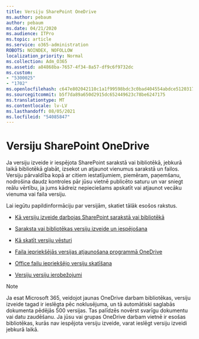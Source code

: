 ```yaml
---
title: Versiju SharePoint OneDrive
ms.author: pebaum
author: pebaum
ms.date: 04/21/2020
ms.audience: ITPro
ms.topic: article
ms.service: o365-administration
ROBOTS: NOINDEX, NOFOLLOW
localization_priority: Normal
ms.collection: Adm_O365
ms.assetid: a84868ba-7657-4f34-8a57-df9c6f9732dc
ms.custom:
- "5300025"
- "1702"
ms.openlocfilehash: c647e802042110c1a1f99598bdc3c0bad404554abdce5120317fdbf00f7dca4d
ms.sourcegitcommit: b5f7da89a650d2915dc652449623c78be6247175
ms.translationtype: MT
ms.contentlocale: lv-LV
ms.lasthandoff: 08/05/2021
ms.locfileid: "54085847"
---
```

# <a name="versioning-in-sharepoint-and-onedrive"></a>Versiju SharePoint OneDrive 


Ja versiju izveide ir iespējota SharePoint sarakstā vai bibliotēkā, jebkurā laikā bibliotēkā glabāt, izsekot un atjaunot vienumus sarakstā un failos. Versiju pārvaldība kopā ar citiem iestatījumiem, piemēram, paņemšanu, nodrošina daudz kontroles pār jūsu vietnē publicēto saturu un var sniegt reālu vērtību, ja jums kādreiz nepieciešams apskatīt vai atjaunot vecāku vienuma vai faila versiju.

Lai iegūtu papildinformāciju par versijām, skatiet tālāk esošos rakstus.

- [Kā versiju izveide darbojas SharePoint sarakstā vai bibliotēkā](https://support.office.com/article/how-does-versioning-work-in-a-sharepoint-list-or-library-0f6cd105-974f-44a4-aadb-43ac5bdfd247)

- [Saraksta vai bibliotēkas versiju izveide un iespējošana](https://support.office.com/article/enable-and-configure-versioning-for-a-list-or-library-1555d642-23ee-446a-990a-bcab618c7a37?ocmsassetID=HA102772148&amp;CTT=3&amp;CorrelationId=52441bb1-a619-4375-89d5-19d28769890f)

- [Kā skatīt versiju vēsturi](https://support.office.com/article/View-the-version-history-of-an-item-or-file-in-a-list-or-library-53262060-5092-424D-A50B-C798B0EC32B1)

- [Faila iepriekšējās versijas atjaunošana programmā OneDrive](https://support.office.com/article/restore-a-previous-version-of-a-file-in-onedrive-159cad6d-d76e-4981-88ef-de6e96c93893)

- [Office failu iepriekšējo versiju skatīšana](https://support.office.com/article/view-previous-versions-of-office-files-5c1e076f-a9c9-41b8-8ace-f77b9642e2c2)

- [Versiju versiju ierobežojumi](https://docs.microsoft.com/office365/servicedescriptions/sharepoint-online-service-description/sharepoint-online-limits)

>[!Note] 
>Ja esat Microsoft 365, veidojot jaunas OneDrive darbam bibliotēkas, versiju izveide tagad ir ieslēgta pēc noklusējuma, un tā automātiski saglabās dokumenta pēdējās 500 versijas. Tas palīdzēs novērst svarīgu dokumentu vai datu zaudēšanu. Ja jūsu vai grupas OneDrive darbam vietnē ir esošas bibliotēkas, kurās nav iespējota versiju izveide, varat ieslēgt versiju izveidi jebkurā laikā.


